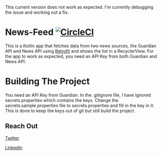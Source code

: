This current version does not work as expected. I'm currently debugging the issue and working out a fix.

# News-Feed [![CircleCI](https://circleci.com/gh/etonotieno/NewsFeed.svg?style=svg)](https://circleci.com/gh/etonotieno/NewsFeed)

This is a Kotlin app that fetches data from two news sources, the
Guardian API and News API using [Retrofit](https://github.com/square/retrofit)
and shows the list in a RecyclerView. For the app to work as expected,
you need an API Key from both Guardian and News API.

# Building The Project
You need an API Key from Guardian. In the .gitignore file, I have ignored secrets.properties which contains the keys. Change the secrets.sample.properties file to secrets.properties and fill in the key in it. This is done to keep the keys out of git but still build the project.

## Reach Out

[Twitter](https://twitter.com/etonotieno)

[LinkedIn](https://www.linkedin.com/in/etonotieno)
